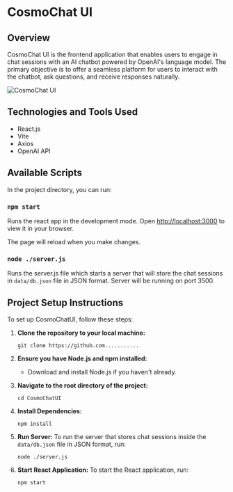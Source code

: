 
# CosmoChat UI

## Overview

CosmoChat UI is the frontend application that enables users to engage in chat sessions with an AI chatbot powered by OpenAI's language model. The primary objective is to offer a seamless platform for users to interact with the chatbot, ask questions, and receive responses naturally. 

![CosmoChat UI](https://ai.radicalai.app/_next/image?url=https%3A%2F%2Ffirebasestorage.googleapis.com%2Fv0%2Fb%2Fradicalx-68127.appspot.com%2Fo%2FCosmoChat%252FCosmo%2520Chat.png%3Falt%3Dmedia%26token%3D0b05e20c-557b-48cf-99c9-cade4b6865ff&w=1920&q=75)

## Technologies and Tools Used

- React.js
- Vite
- Axios
- OpenAI API

## Available Scripts

In the project directory, you can run:

### `npm start`

Runs the react app in the development mode. Open [http://localhost:3000](http://localhost:3000) to view it in your browser.

The page will reload when you make changes.

### `node ./server.js`

Runs the server.js file which starts a server that will store the chat sessions in `data/db.json` file in JSON format. Server will be running on port 3500.

## Project Setup Instructions

To set up CosmoChatUI, follow these steps:

1. **Clone the repository to your local machine:**
   ```
   git clone https://github.com...........
   ```

2. **Ensure you have Node.js and npm installed:**
   - Download and install Node.js if you haven't already.

3. **Navigate to the root directory of the project:**
   ```
   cd CosmoChatUI
   ```

4. **Install Dependencies:**
   ```
   npm install
   ```

5. **Run Server:**
   To run the server that stores chat sessions inside the `data/db.json` file in JSON format, run:
   ```
   node ./server.js
   ```

6. **Start React Application:**
   To start the React application, run:
   ```
   npm start
   ```

